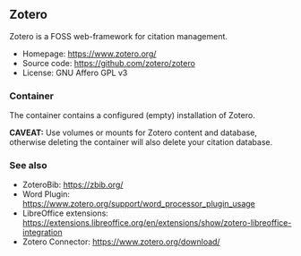 
## Zotero

Zotero is a FOSS web-framework for citation management.

* Homepage: https://www.zotero.org/
* Source code: https://github.com/zotero/zotero
* License: GNU Affero GPL v3

### Container

The container contains a configured (empty) installation of Zotero.

**CAVEAT:**
Use volumes or mounts for Zotero content and database,
otherwise deleting the container will also delete your citation database.

### See also

* ZoteroBib: https://zbib.org/
* Word Plugin: https://www.zotero.org/support/word_processor_plugin_usage
* LibreOffice extensions: https://extensions.libreoffice.org/en/extensions/show/zotero-libreoffice-integration
* Zotero Connector: https://www.zotero.org/download/
